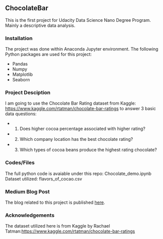 ## ChocolateBar
This is the first project for Udacity Data Science Nano Degree Program. Mainly a descriptive data analysis.

### Installation
The project was done within Anaconda Jupyter environment. The following Python packages are used for this project:
* Pandas
* Numpy
* Matplotlib
* Seaborn

### Project Desciption
I am going to use the Chocolate Bar Rating dataset from Kaggle: https://www.kaggle.com/rtatman/chocolate-bar-ratings to answer 3 basic data questions:

* 1. Does higher cocoa percentage associated with higher rating?  
* 2. Which company location has the best chocolate rating?
* 3. Which types of cocoa beans produce the highest rating chocolate?

### Codes/Files
The full python code is avaiable under this repo: Chocolate_demo.ipynb
Dataset utilized: flavors_of_cocao.csv

### Medium Blog Post
The blog related to this project is published [here](https://medium.com/@chengyi0220/what-makes-great-chocolate-b6f23f0396a1).

### Acknowledgements
The dataset utilized here is from Kaggle by Rachael Tatman:https://www.kaggle.com/rtatman/chocolate-bar-ratings

